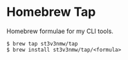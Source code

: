 # Homebrew Tap

Homebrew formulae for my CLI tools.

```console
$ brew tap st3v3nmw/tap
$ brew install st3v3nmw/tap/<formula>
```
